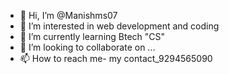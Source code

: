 - 👋 Hi, I’m @Manishms07
- 👀 I’m interested in web development and coding
- 🌱 I’m currently learning Btech "CS" 
- 💞️ I’m looking to collaborate on ...
- 📫 How to reach me- my contact_9294565090

<!---
Manishms07/Manishms07 is a ✨ special ✨ repository because its `README.md` (this file) appears on your GitHub profile.
You can click the Preview link to take a look at your changes.
--->
